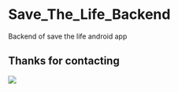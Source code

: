 # Save_The_Life_Backend
Backend of save the life android app
## Thanks for contacting 
<a href="https://github.com/Aditya664/Save_The_Life_Backend/graphs/contributors">
  <img src="https://contrib.rocks/image?repo=Aditya664/Save_The_Life_Backend" />
</a>
